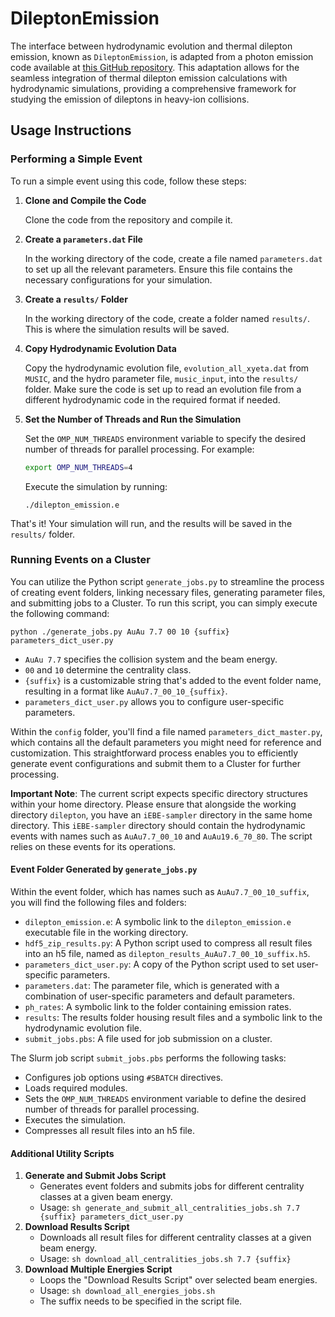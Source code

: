 DileptonEmission
=============================

The interface between hydrodynamic evolution and thermal dilepton emission, known as `DileptonEmission`, is adapted from a photon emission code available at [this GitHub repository](https://github.com/chunshen1987/photonEmission_hydroInterface). This adaptation allows for the seamless integration of thermal dilepton emission calculations with hydrodynamic simulations, providing a comprehensive framework for studying the emission of dileptons in heavy-ion collisions.

## Usage Instructions

### Performing a Simple Event

To run a simple event using this code, follow these steps:

1. **Clone and Compile the Code**

   Clone the code from the repository and compile it.

2. **Create a `parameters.dat` File**

   In the working directory of the code, create a file named `parameters.dat` to set up all the relevant parameters. Ensure this file contains the necessary configurations for your simulation.

3. **Create a `results/` Folder**

   In the working directory of the code, create a folder named `results/`. This is where the simulation results will be saved.

4. **Copy Hydrodynamic Evolution Data**

   Copy the hydrodynamic evolution file, `evolution_all_xyeta.dat` from `MUSIC`, and the hydro parameter file, `music_input`, into the `results/` folder. Make sure the code is set up to read an evolution file from a different hydrodynamic code in the required format if needed.

5. **Set the Number of Threads and Run the Simulation**

   Set the `OMP_NUM_THREADS` environment variable to specify the desired number of threads for parallel processing. For example:

   ```bash
   export OMP_NUM_THREADS=4
   ```
   
   Execute the simulation by running:
   
   ```
   ./dilepton_emission.e
   ```

That's it! Your simulation will run, and the results will be saved in the `results/` folder.

### Running Events on a Cluster

You can utilize the Python script `generate_jobs.py` to streamline the process of creating event folders, linking necessary files, generating parameter files, and submitting jobs to a Cluster. To run this script, you can simply execute the following command:

```
python ./generate_jobs.py AuAu 7.7 00 10 {suffix} parameters_dict_user.py
```

- `AuAu 7.7` specifies the collision system and the beam energy.
- `00` and `10` determine the centrality class.
- `{suffix}` is a customizable string that's added to the event folder name, resulting in a format like `AuAu7.7_00_10_{suffix}`.
- `parameters_dict_user.py` allows you to configure user-specific parameters.

Within the `config` folder, you'll find a file named `parameters_dict_master.py`, which contains all the default parameters you might need for reference and customization. This straightforward process enables you to efficiently generate event configurations and submit them to a Cluster for further processing.

**Important Note**: The current script expects specific directory structures within your home directory. Please ensure that alongside the working directory `dilepton`, you have an `iEBE-sampler` directory in the same home directory. This `iEBE-sampler` directory should contain the hydrodynamic events with names such as `AuAu7.7_00_10` and `AuAu19.6_70_80`. The script relies on these events for its operations.

#### Event Folder Generated by `generate_jobs.py`

Within the event folder, which has names such as `AuAu7.7_00_10_suffix`, you will find the following files and folders:

- `dilepton_emission.e`: A symbolic link to the `dilepton_emission.e` executable file in the working directory.
- `hdf5_zip_results.py`: A Python script used to compress all result files into an h5 file, named as `dilepton_results_AuAu7.7_00_10_suffix.h5`.
- `parameters_dict_user.py`: A copy of the Python script used to set user-specific parameters.
- `parameters.dat`: The parameter file, which is generated with a combination of user-specific parameters and default parameters.
- `ph_rates`: A symbolic link to the folder containing emission rates.
- `results`: The results folder housing result files and a symbolic link to the hydrodynamic evolution file.
- `submit_jobs.pbs`: A file used for job submission on a cluster.

The Slurm job script `submit_jobs.pbs` performs the following tasks:

- Configures job options using `#SBATCH` directives.
- Loads required modules.
- Sets the `OMP_NUM_THREADS` environment variable to define the desired number of threads for parallel processing.
- Executes the simulation.
- Compresses all result files into an h5 file.

#### Additional Utility Scripts

1. **Generate and Submit Jobs Script**
   - Generates event folders and submits jobs for different centrality classes at a given beam energy.
   - Usage: `sh generate_and_submit_all_centralities_jobs.sh 7.7 {suffix} parameters_dict_user.py`
2. **Download Results Script**
   - Downloads all result files for different centrality classes at a given beam energy.
   - Usage: `sh download_all_centralities_jobs.sh 7.7 {suffix}`
3. **Download Multiple Energies Script**
   - Loops the "Download Results Script" over selected beam energies.
   - Usage: `sh download_all_energies_jobs.sh`
   - The suffix needs to be specified in the script file.
